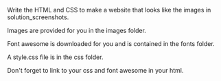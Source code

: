 Write the HTML and CSS to make a website that looks like the images in solution_screenshots.

Images are provided for you in the images folder.

Font awesome is downloaded for you and is contained in the fonts folder.

A style.css file is in the css folder.

Don't forget to link to your css and font awesome in your html.

